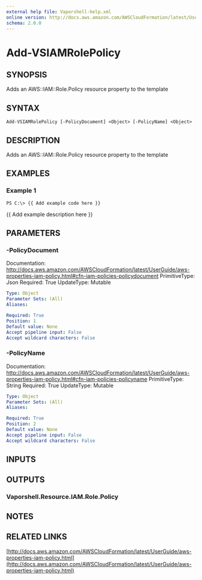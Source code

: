 ```yaml
---
external help file: Vaporshell-help.xml
online version: http://docs.aws.amazon.com/AWSCloudFormation/latest/UserGuide/aws-properties-iam-policy.html
schema: 2.0.0
---
```


# Add-VSIAMRolePolicy

## SYNOPSIS
Adds an AWS::IAM::Role.Policy resource property to the template

## SYNTAX

```
Add-VSIAMRolePolicy [-PolicyDocument] <Object> [-PolicyName] <Object>
```

## DESCRIPTION
Adds an AWS::IAM::Role.Policy resource property to the template

## EXAMPLES

### Example 1
```
PS C:\> {{ Add example code here }}
```

{{ Add example description here }}

## PARAMETERS

### -PolicyDocument
Documentation: http://docs.aws.amazon.com/AWSCloudFormation/latest/UserGuide/aws-properties-iam-policy.html#cfn-iam-policies-policydocument
PrimitiveType: Json
Required: True
UpdateType: Mutable

```yaml
Type: Object
Parameter Sets: (All)
Aliases: 

Required: True
Position: 1
Default value: None
Accept pipeline input: False
Accept wildcard characters: False
```

### -PolicyName
Documentation: http://docs.aws.amazon.com/AWSCloudFormation/latest/UserGuide/aws-properties-iam-policy.html#cfn-iam-policies-policyname
PrimitiveType: String
Required: True
UpdateType: Mutable

```yaml
Type: Object
Parameter Sets: (All)
Aliases: 

Required: True
Position: 2
Default value: None
Accept pipeline input: False
Accept wildcard characters: False
```

## INPUTS

## OUTPUTS

### Vaporshell.Resource.IAM.Role.Policy

## NOTES

## RELATED LINKS

[http://docs.aws.amazon.com/AWSCloudFormation/latest/UserGuide/aws-properties-iam-policy.html](http://docs.aws.amazon.com/AWSCloudFormation/latest/UserGuide/aws-properties-iam-policy.html)

